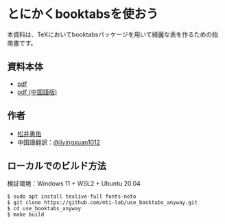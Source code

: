 # とにかくbooktabsを使おう


本資料は、TeXにおいてbooktabsパッケージを用いて綺麗な表を作るための指南書です。

## 資料本体
- [pdf](https://github.com/mti-lab/use_booktabs_anyway/raw/main/main.pdf)
- [pdf (中国語版)](https://github.com/mti-lab/use_booktabs_anyway/raw/main/main_cn.pdf)

## 作者
- [松井勇佑](http://yusukematsui.me/index_jp.html)
- 中国語翻訳：[@liyingxuan1012](https://github.com/liyingxuan1012)

## ローカルでのビルド方法
検証環境：Windows 11 + WSL2 + Ubuntu 20.04
```console
$ sudo apt install texlive-full fonts-noto
$ git clone https://github.com/mti-lab/use_booktabs_anyway.git
$ cd use_booktabs_anyway
$ make build
```



